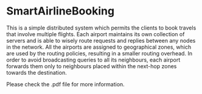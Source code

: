 # SmartAirlineBooking

This is a simple distributed system which permits the clients to book travels that involve multiple flights. Each airport maintains its own collection of servers and is able to wisely route requests and replies between any nodes in the network. All the airports are assigned to geographical zones, which are used by the routing policies, resulting in a smaller routing overhead. In order to avoid broadcasting queries to all its neighbours, each airport forwards them only to neighbours placed within the next-hop zones towards the destination.

Please check the .pdf file for more information.

